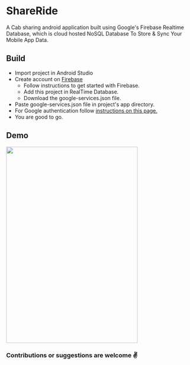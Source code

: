 # ShareRide

A Cab sharing android application built using Google's Firebase Realtime Database, which is cloud
hosted NoSQL Database To Store & Sync Your Mobile App Data.

## Build

  * Import project in Android Studio
  * Create account on [Firebase](https://firebase.google.com/)
    * Follow instructions to get started with Firebase.
    * Add this project in RealTime Database.
    * Download the google-services.json file.
  * Paste google-services.json file in project's app directory.
  * For Google authentication follow [instructions on this page.](https://firebase.google.com/docs/auth/android/google-signin) 
  * You are good to go.

## Demo 

<img src="https://github.com/rajeev29five/ShareRide/blob/master/demo.gif" width="355" height="530" />

### Contributions or suggestions are welcome :v:

